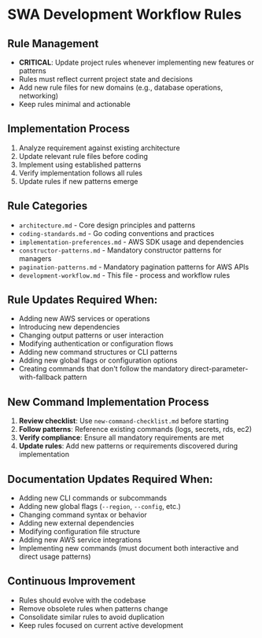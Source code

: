 # SWA Development Workflow Rules

## Rule Management
- **CRITICAL**: Update project rules whenever implementing new features or patterns
- Rules must reflect current project state and decisions
- Add new rule files for new domains (e.g., database operations, networking)
- Keep rules minimal and actionable

## Implementation Process
1. Analyze requirement against existing architecture
2. Update relevant rule files before coding
3. Implement using established patterns
4. Verify implementation follows all rules
5. Update rules if new patterns emerge

## Rule Categories
- `architecture.md` - Core design principles and patterns
- `coding-standards.md` - Go coding conventions and practices  
- `implementation-preferences.md` - AWS SDK usage and dependencies
- `constructor-patterns.md` - Mandatory constructor patterns for managers
- `pagination-patterns.md` - Mandatory pagination patterns for AWS APIs
- `development-workflow.md` - This file - process and workflow rules

## Rule Updates Required When:
- Adding new AWS services or operations
- Introducing new dependencies
- Changing output patterns or user interaction
- Modifying authentication or configuration flows
- Adding new command structures or CLI patterns
- Adding new global flags or configuration options
- Creating commands that don't follow the mandatory direct-parameter-with-fallback pattern

## New Command Implementation Process
1. **Review checklist**: Use `new-command-checklist.md` before starting
2. **Follow patterns**: Reference existing commands (logs, secrets, rds, ec2)
3. **Verify compliance**: Ensure all mandatory requirements are met
4. **Update rules**: Add new patterns or requirements discovered during implementation

## Documentation Updates Required When:
- Adding new CLI commands or subcommands
- Adding new global flags (`--region`, `--config`, etc.)
- Changing command syntax or behavior
- Adding new external dependencies
- Modifying configuration file structure
- Adding new AWS service integrations
- Implementing new commands (must document both interactive and direct usage patterns)

## Continuous Improvement
- Rules should evolve with the codebase
- Remove obsolete rules when patterns change
- Consolidate similar rules to avoid duplication
- Keep rules focused on current active development